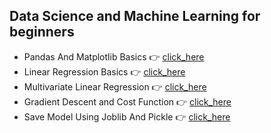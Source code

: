 ## Data Science and Machine Learning for beginners
* Pandas And Matplotlib Basics  👉 [click_here](https://github.com/Prakhar-Mangal/Data-Science-and-Machine-Learning/blob/master/%231pandas_and_matplotlib_basics.ipynb)
* Linear Regression Basics  👉 [click_here](https://github.com/Prakhar-Mangal/Data-Science-and-Machine-Learning/blob/master/%232linear%20regression.ipynb)
* Multivariate Linear Regression 👉 [click_here](https://github.com/Prakhar-Mangal/Data-Science-and-Machine-Learning/blob/master/%233multivariate_linear_regression.ipynb)
* Gradient Descent and Cost Function 👉 [click_here](https://github.com/Prakhar-Mangal/Data-Science-and-Machine-Learning/blob/master/%234_gradient_descent.ipynb)
* Save Model Using Joblib And Pickle  👉 [click_here](https://github.com/Prakhar-Mangal/Data-Science-and-Machine-Learning/blob/master/%235_Saving_Model.ipynb)



